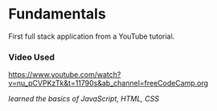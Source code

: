 # Fundamentals
First full stack application from a YouTube tutorial.


### Video Used
https://www.youtube.com/watch?v=nu_pCVPKzTk&t=11790s&ab_channel=freeCodeCamp.org


_learned the basics of JavaScript, HTML, CSS_
